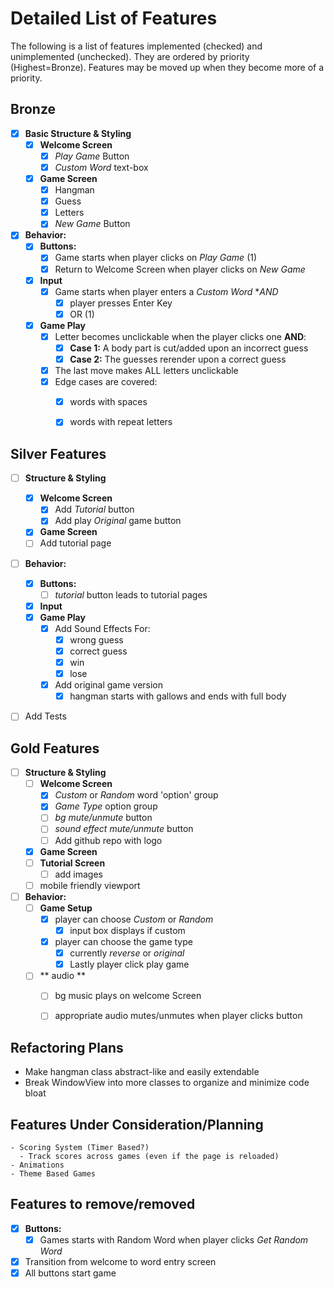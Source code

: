 Detailed List of Features
=========================

The following is a list of features implemented (checked) and unimplemented (unchecked). They are ordered by priority (Highest=Bronze). Features may be moved up when they become more of a priority.

Bronze
------
- [x] **Basic Structure & Styling**
  - [x] **Welcome Screen**
    - [x] *Play Game* Button
    - [x] *Custom Word* text-box
  - [x] **Game Screen**
    - [x] Hangman
    - [x] Guess
    - [x] Letters
    - [x] *New Game* Button
- [x] **Behavior:**
  - [x] **Buttons:**
    - [x] Game starts when player clicks on *Play Game* (1)
    - [x] Return to Welcome Screen when player clicks on *New Game*
  - [x] **Input**
    - [x] Game starts when player enters a *Custom Word* **AND*
      - [x] player presses Enter Key
      - [x] OR (1)
  - [x] **Game Play**
    - [x] Letter becomes unclickable when the player clicks one **AND**:
      - [x] **Case 1:** A body part is cut/added upon an incorrect guess
      - [x] **Case 2:** The guesses rerender upon a correct guess
    - [x] The last move makes ALL letters unclickable
    - [x] Edge cases are covered:
      - [x] words with spaces
      - [x] words with repeat letters


Silver Features
---------------
- [ ] **Structure & Styling**
  - [x] **Welcome Screen**
    - [x] Add *Tutorial* button
    - [x] Add play *Original* game button
  - [x] **Game Screen**
  - [ ] Add tutorial page
- [ ] **Behavior:**
  - [x] **Buttons:**
    - [ ] *tutorial* button leads to tutorial pages
  - [x] **Input**
  - [x] **Game Play**
    - [x] Add Sound Effects For:
      - [x] wrong guess
      - [x] correct guess
      - [x] win
      - [x] lose
    - [x] Add original game version
      - [x] hangman starts with gallows and ends with full body
- [ ] Add Tests


Gold Features
-------------
- [ ] **Structure & Styling**
  - [ ] **Welcome Screen**
    - [x] *Custom* or *Random* word 'option' group
    - [x] *Game Type* option group
    - [ ] *bg mute/unmute* button
    - [ ] *sound effect mute/unmute* button
    - [ ] Add github repo with logo
  - [x] **Game Screen**
  - [ ] **Tutorial Screen**
    - [ ] add images
  - [ ] mobile friendly viewport
- [ ] **Behavior:**
  - [ ] **Game Setup**
    - [x] player can choose *Custom* or *Random*
      - [x] input box displays if custom
    - [x] player can choose the game type
      - [x] currently *reverse* or *original*
      - [x] Lastly player click play game
  - [ ] ** audio **
    - [ ] bg music plays on welcome Screen
    - [ ] appropriate audio mutes/unmutes when player clicks button


Refactoring Plans
-----------------
- Make hangman class abstract-like and easily extendable
- Break WindowView into more classes to organize and
  minimize code bloat


Features Under Consideration/Planning
-------------------------------------
    - Scoring System (Timer Based?)
      - Track scores across games (even if the page is reloaded)
    - Animations
    - Theme Based Games

Features to remove/removed
--------------------------
- [x] **Buttons:**
  - [x] Games starts with Random Word when player clicks *Get Random Word*
- [x] Transition from welcome to word entry screen
- [x] All buttons start game
